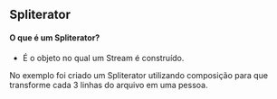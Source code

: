 ## Spliterator


#### O que é um Spliterator?
- É o objeto no qual um Stream é construído.

No exemplo foi criado um Spliterator utilizando composição para que transforme cada 3 linhas do arquivo em uma pessoa.
